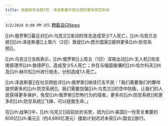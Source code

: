 ```yaml
---
title: 俄最新攻击酿7死　泽连斯基吁西方提供更多防空系统
---
```

`3/2/2024 8:00 PM UTC` [轉載自GNews](https://gnews.org/articles/2359575)

[[zh:俄罗斯]]最近对[[zh:乌克兰]]发动的攻击造成至少7人死亡，[[zh:乌克兰总统]][[zh:泽连斯基]]上周六（2日）敦促[[zh:西方国家]]提供更多[[zh:防空系统]]。

[[zh:乌克兰]]当局表示，[[zh:俄罗斯]]上周五（1日）深夜出动[[zh:无人机]]攻击南部港市[[zh:敖德萨]]，造成至少5人死亡；并在与俄国接壤的[[zh:哈尔科夫]]州及[[zh:赫尔松]]州进行炮击，分别造成1人死亡。

[[zh:泽连斯基]]在社交网批评[[zh:俄罗斯]]继续打击平民：「我们需要我们的夥伴提供更多的[[zh:防空系统]]。我们需要加强[[zh:乌克兰]]的空中防衞，让我们的人民获得更多保护，免受[[zh:俄罗斯]]恐怖行为的侵害。更多的[[zh:防空系统]]和更多的[[zh:防空系统]]飞弹，可以拯救生命。」

在[[zh:战争]]中，[[zh:乌克兰]]目前处於劣势，因为[[zh:美国]]一份至关重要的600亿[[zh:美元]]（约4,680亿港元）援助计划迟迟未获[[zh:国会]]放行。
